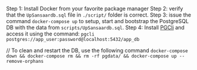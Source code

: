 Step 1: Install Docker from your favorite package manager
Step 2: verify that the `UpSansaardb.sql` file in `./script/` folder is correct.
Step 3: issue the command `docker-compose up` to setup, start and bootstrap the PostgreSQL DB with the data from `scripts/UpSansaardb.sql`.
Step 4: Install [PGCli](https://www.pgcli.com/install) and access it using the command:
`pgcli postgres://app_user:password@localhost:5432/app_db`

// To clean and restart the DB, use the following command
`docker-compose down && docker-compose rm && rm -rf pgdata/ && docker-compose up --remove-orphans`
